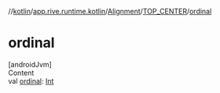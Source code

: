 //[kotlin](../../../../index.md)/[app.rive.runtime.kotlin](../../index.md)/[Alignment](../index.md)/[TOP_CENTER](index.md)/[ordinal](ordinal.md)



# ordinal  
[androidJvm]  
Content  
val [ordinal](ordinal.md): [Int](https://kotlinlang.org/api/latest/jvm/stdlib/kotlin/-int/index.html)  



